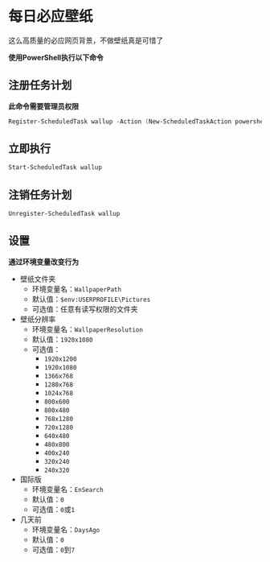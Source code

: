 # 每日必应壁纸
这么高质量的必应网页背景，不做壁纸真是可惜了

**使用PowerShell执行以下命令**
## 注册任务计划
**此命令需要管理员权限**
```ps1
Register-ScheduledTask wallup -Action (New-ScheduledTaskAction powershell { -NoLogo -NoProfile -NonInteractive -WindowStyle Hidden Invoke-Expression (New-Object Net.WebClient).DownloadString('http://github.com/star2000/powershelling/raw/master/wallup.ps1') }) -Trigger (New-ScheduledTaskTrigger -Daily -At 0:0) -Settings (New-ScheduledTaskSettingsSet -AllowStartIfOnBatteries -RunOnlyIfNetworkAvailable -StartWhenAvailable -Priority 0) -AsJob
```
## 立即执行
```ps1
Start-ScheduledTask wallup
```
## 注销任务计划
```ps1
Unregister-ScheduledTask wallup
```
## 设置
**通过环境变量改变行为**

- 壁纸文件夹
  - 环境变量名：`WallpaperPath`
  - 默认值：`$env:USERPROFILE\Pictures`
  - 可选值：任意有读写权限的文件夹
- 壁纸分辨率
  - 环境变量名：`WallpaperResolution`
  - 默认值：`1920x1080`
  - 可选值：
    - `1920x1200`
    - `1920x1080`
    - `1366x768`
    - `1280x768`
    - `1024x768`
    - `800x600`
    - `800x480`
    - `768x1280`
    - `720x1280`
    - `640x480`
    - `480x800`
    - `400x240`
    - `320x240`
    - `240x320`
- 国际版
  - 环境变量名：`EnSearch`
  - 默认值：`0`
  - 可选值：`0`或`1`
- 几天前
  - 环境变量名：`DaysAgo`
  - 默认值：`0`
  - 可选值：`0`到`7`
